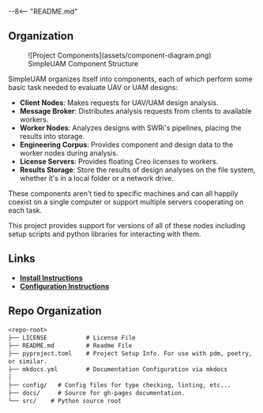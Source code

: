 --8<-- "README.md"

## Organization

<figure markdown>
  ![Project Components](assets/component-diagram.png)
  <figcaption>SimpleUAM Component Structure</figcaption>
</figure>

SimpleUAM organizes itself into components, each of which perform
some basic task needed to evaluate UAV or UAM designs:

  - **Client Nodes**: Makes requests for UAV/UAM design analysis.
  - **Message Broker**: Distributes analysis requests from clients to available
    workers.
  - **Worker Nodes**: Analyzes designs with SWRi's pipelines, placing the results
    into storage.
  - **Engineering Corpus**: Provides component and design data to the
    worker nodes during analysis.
  - **License Servers**: Provides floating Creo licenses to workers.
  - **Results Storage**: Store the results of design analyses on the file system,
    whether it's in a local folder or a network drive.

These components aren't tied to specific machines and can all happily coexist on
a single computer or support multiple servers cooperating on each task.

This project provides support for versions of all of these nodes including
setup scripts and python libraries for interacting with them.

## Links

 - [**Install Instructions**](setup/intro.md)
 - [**Configuration Instructions**](usage/config.md)

## Repo Organization

```
<repo-root>
├── LICENSE           # License File
├── README.md         # Readme File
├── pyproject.toml    # Project Setup Info. For use with pdm, poetry, or similar.
├── mkdocs.yml        # Documentation Configuration via mkdocs
│
├── config/   # Config files for type checking, linting, etc...
├── docs/     # Source for gh-pages documentation.
└── src/    # Python source root
```
